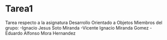 # Tarea1
Tarea respecto a la asignatura Desarrollo Orientado a Objetos
Miembros del grupo:
  -Ignacio Jesus Soto Miranda
  -Vicente Ignacio Miranda Gomez
  -Eduardo Alfonso Mora Hernandez

